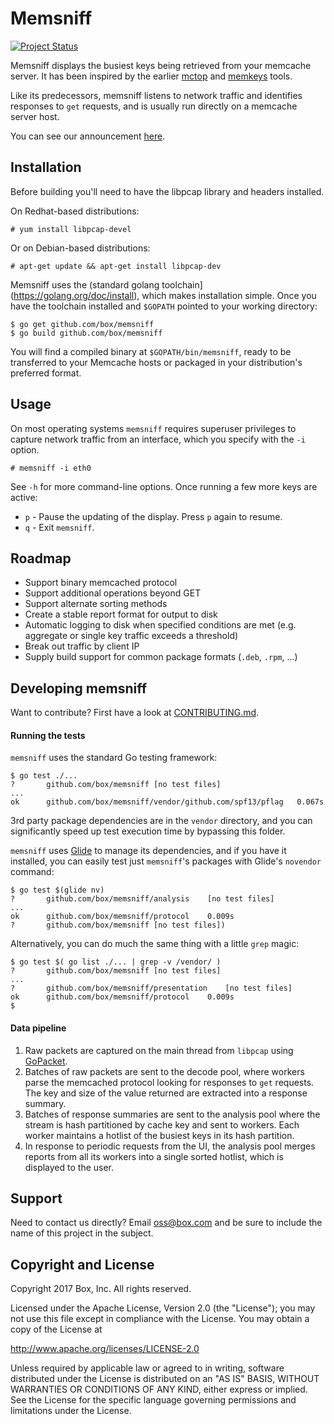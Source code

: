 # Memsniff

[![Project Status](http://opensource.box.com/badges/active.svg)](http://opensource.box.com/badges)

Memsniff displays the busiest keys being retrieved from your memcache server.
It has been inspired by the earlier [mctop](https://github.com/etsy/mctop) and
[memkeys](https://github.com/tumblr/memkeys) tools.

Like its predecessors, memsniff listens to network traffic and identifies
responses to `get` requests, and is usually run directly on a memcache server
host.

You can see our announcement
[here](https://blog.box.com/blog/introducing-memsniff-robust-memcache-traffic-analyzer/).


## Installation

Before building you'll need to have the libpcap library and headers installed.

On Redhat-based distributions:

```shell
# yum install libpcap-devel
```

Or on Debian-based distributions:

```shell
# apt-get update && apt-get install libpcap-dev
```

Memsniff uses the
(standard golang toolchain](https://golang.org/doc/install),
which makes installation simple.
Once you have the toolchain installed and `$GOPATH` pointed to your working
directory:

```shell
$ go get github.com/box/memsniff
$ go build github.com/box/memsniff
```

You will find a compiled binary at `$GOPATH/bin/memsniff`,
ready to be transferred to your Memcache
hosts or packaged in your distribution's preferred format.


## Usage

On most operating systems `memsniff` requires superuser privileges to capture
network traffic from an interface, which you specify with the `-i` option.

```shell
# memsniff -i eth0
```

See `-h` for more command-line options.  Once running a few more keys are
active:

* `p` - Pause the updating of the display. Press `p` again to resume.
* `q` - Exit `memsniff`.


## Roadmap

* Support binary memcached protocol
* Support additional operations beyond GET
* Support alternate sorting methods
* Create a stable report format for output to disk
* Automatic logging to disk when specified conditions are met (e.g. aggregate
  or single key traffic exceeds a threshold)
* Break out traffic by client IP
* Supply build support for common package formats (`.deb`, `.rpm`, &hellip;)


## Developing memsniff

Want to contribute? First have a look at
[CONTRIBUTING.md](https://github.com/box/memsniff/blob/master/CONTRIBUTING.md).

#### Running the tests

`memsniff` uses the standard Go testing framework:

```shell
$ go test ./...
?   	github.com/box/memsniff	[no test files]
...
ok  	github.com/box/memsniff/vendor/github.com/spf13/pflag	0.067s
```
3rd party package dependencies are in the `vendor` directory, and you can
significantly speed up test execution time by bypassing this folder.

`memsniff` uses [Glide](https://github.com/Masterminds/glide) to manage its
dependencies, and if you have it installed, you can easily test just
`memsniff`'s packages with Glide's `novendor` command:

```shell
$ go test $(glide nv)
?   	github.com/box/memsniff/analysis	[no test files]
...
ok  	github.com/box/memsniff/protocol	0.009s
?   	github.com/box/memsniff	[no test files])
```

Alternatively, you can do much the same thing with a little `grep` magic:

```shell
$ go test $( go list ./... | grep -v /vendor/ )
?   	github.com/box/memsniff	[no test files]
...
?   	github.com/box/memsniff/presentation	[no test files]
ok  	github.com/box/memsniff/protocol	0.009s
$
```


#### Data pipeline

1. Raw packets are captured on the main thread from `libpcap` using
   [GoPacket](https://www.github.com/google/gopacket).
2. Batches of raw packets are sent to the decode pool, where workers parse the
   memcached protocol looking for responses to `get` requests.  The key and
   size of the value returned are extracted into a response summary.
3. Batches of response summaries are sent to the analysis pool where the stream
   is hash partitioned by cache key and sent to workers. Each worker maintains
   a hotlist of the busiest keys in its hash partition.
4. In response to periodic requests from the UI, the analysis pool merges
   reports from all its workers into a single sorted hotlist, which is
   displayed to the user.


## Support

Need to contact us directly? Email oss@box.com and be sure to include the name
of this project in the subject.


## Copyright and License

Copyright 2017 Box, Inc. All rights reserved.

Licensed under the Apache License, Version 2.0 (the "License");
you may not use this file except in compliance with the License.
You may obtain a copy of the License at

   http://www.apache.org/licenses/LICENSE-2.0

Unless required by applicable law or agreed to in writing, software
distributed under the License is distributed on an "AS IS" BASIS,
WITHOUT WARRANTIES OR CONDITIONS OF ANY KIND, either express or implied.
See the License for the specific language governing permissions and
limitations under the License.
